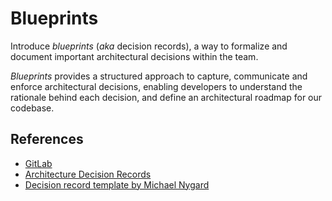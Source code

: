 # Blueprints
Introduce _blueprints_ (_aka_ decision records), a way to formalize and document important architectural decisions within the team.

_Blueprints_ provides a structured approach to capture, communicate and enforce architectural decisions, enabling developers to understand the rationale behind each decision, and define an architectural roadmap for our codebase.

## References

- [GitLab](https://gitlab.com/gitlab-org/gitlab/-/tree/master)
- [Architecture Decision Records](https://github.com/joelparkerhenderson/architecture-decision-record)
- [Decision record template by Michael Nygard](https://github.com/joelparkerhenderson/architecture-decision-record/blob/main/locales/en/templates/decision-record-template-by-michael-nygard/index.md)
